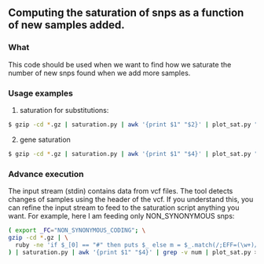 ## Computing the saturation of snps as a function of new samples added.

### What

This code should be used when we want to find how we saturate the number of
new snps found when we add more samples.

### Usage examples

1. saturation for substitutions:

```sh
$ gzip -cd *.gz | saturation.py | awk '{print $1" "$2}' | plot_sat.py "title: subs" "x: samples " "y: # of events" > subs.plot.py
```

2. gene saturation

```sh
$ gzip -cd *.gz | saturation.py | awk '{print $1" "$4}' | plot_sat.py "title: subs" "x: samples " "y: # of genes" > subs.plot.py
```

### Advance execution

The input stream (stdin) contains data from vcf files. The tool detects changes of samples using
the header of the vcf. If you understand this, you can refine the input stream to feed to the saturation
script anything you want. For example, here I am feeding only NON_SYNONYMOUS snps:

```sh
( export _FC="NON_SYNONYMOUS_CODING"; \
gzip -cd *.gz | \
  ruby -ne 'if $_[0] == "#" then puts $_ else m = $_.match(/;EFF=(\w+)/); puts $_ if m[1] == ENV["_FC"] end' \
) | saturation.py | awk '{print $1" "$4}' | grep -v num | plot_sat.py > output.png
```
